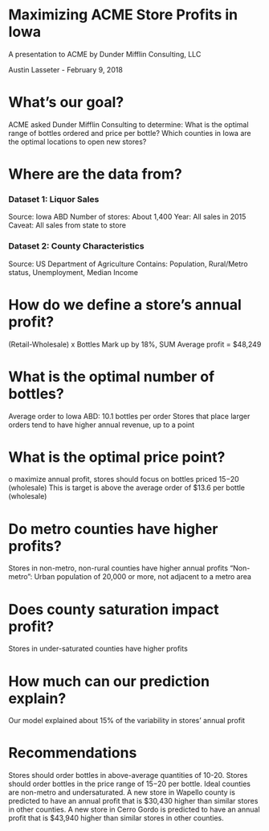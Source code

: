 # Maximizing ACME Store Profits in Iowa
A presentation to ACME by Dunder Mifflin Consulting, LLC

Austin Lasseter - February 9, 2018
# What’s our goal?

ACME asked Dunder Mifflin Consulting to determine:
What is the optimal range of bottles ordered and price per bottle?
Which counties in Iowa are the optimal locations to open new stores?

# Where are the data from?
### Dataset 1: Liquor Sales
Source: Iowa ABD
Number of stores: About 1,400
Year: All sales in 2015
Caveat: All sales from state to store

### Dataset 2: County Characteristics
Source: US Department of Agriculture
Contains: Population, Rural/Metro status, Unemployment, Median Income
# How do we define a store’s annual profit?
(Retail-Wholesale) x Bottles
Mark up by 18%, SUM
Average profit = $48,249

# What is the optimal number of bottles?
Average order to Iowa ABD: 10.1 bottles per order
Stores that place larger orders tend to have higher annual revenue, up to a point

# What is the optimal price point?
o maximize annual profit, stores should focus on bottles priced $15-$20 (wholesale)
This is target is above the average order of $13.6 per bottle (wholesale)

# Do metro counties have higher profits?
Stores in non-metro, non-rural counties have higher annual profits
“Non-metro”: Urban population of 20,000 or more, not adjacent to a metro area

# Does county saturation impact profit?
Stores in under-saturated counties have higher profits

# How much can our prediction explain?
Our model explained about 15% of the variability in stores’ annual profit

# Recommendations
Stores should order bottles in above-average quantities of 10-20.
Stores should order bottles in the price range of $15-$20 per bottle.
Ideal counties are non-metro and undersaturated.
A new store in Wapello county is predicted to have an annual profit that is $30,430 higher than similar stores in other counties.
A new store in Cerro Gordo is predicted to have an annual profit that is $43,940 higher than similar stores in other counties.

